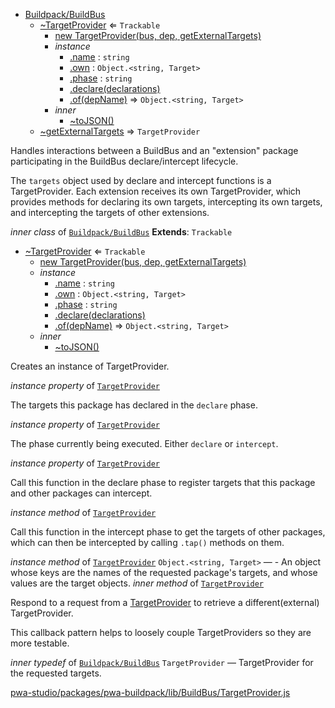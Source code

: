 
* [Buildpack/BuildBus](#module_Buildpack/BuildBus)
    * [~TargetProvider](#module_Buildpack/BuildBus..TargetProvider) ⇐ `Trackable`
        * [new TargetProvider(bus, dep, getExternalTargets)](#new_module_Buildpack/BuildBus..TargetProvider_new)
        * _instance_
            * [.name](#module_Buildpack/BuildBus..TargetProvider+name) : `string`
            * [.own](#module_Buildpack/BuildBus..TargetProvider+own) : `Object.<string, Target>`
            * [.phase](#module_Buildpack/BuildBus..TargetProvider+phase) : `string`
            * [.declare(declarations)](#module_Buildpack/BuildBus..TargetProvider+declare)
            * [.of(depName)](#module_Buildpack/BuildBus..TargetProvider+of) ⇒ `Object.<string, Target>`
        * _inner_
            * [~toJSON()](#module_Buildpack/BuildBus..TargetProvider..toJSON)
    * [~getExternalTargets](#module_Buildpack/BuildBus..getExternalTargets) ⇒ `TargetProvider`


Handles interactions between a BuildBus and an "extension" package
participating in the BuildBus declare/intercept lifecycle.

The `targets` object used by declare and intercept functions is a TargetProvider.
Each extension receives its own TargetProvider, which provides methods for
declaring its own targets, intercepting its own targets, and intercepting the
targets of other extensions.

*inner* *class* of [`Buildpack/BuildBus`](#module_Buildpack/BuildBus)
**Extends**: `Trackable`  

* [~TargetProvider](#module_Buildpack/BuildBus..TargetProvider) ⇐ `Trackable`
    * [new TargetProvider(bus, dep, getExternalTargets)](#new_module_Buildpack/BuildBus..TargetProvider_new)
    * _instance_
        * [.name](#module_Buildpack/BuildBus..TargetProvider+name) : `string`
        * [.own](#module_Buildpack/BuildBus..TargetProvider+own) : `Object.<string, Target>`
        * [.phase](#module_Buildpack/BuildBus..TargetProvider+phase) : `string`
        * [.declare(declarations)](#module_Buildpack/BuildBus..TargetProvider+declare)
        * [.of(depName)](#module_Buildpack/BuildBus..TargetProvider+of) ⇒ `Object.<string, Target>`
    * _inner_
        * [~toJSON()](#module_Buildpack/BuildBus..TargetProvider..toJSON)


Creates an instance of TargetProvider.

*instance* *property* of [`TargetProvider`](#module_Buildpack/BuildBus..TargetProvider)

The targets this package has declared in the `declare` phase.

*instance* *property* of [`TargetProvider`](#module_Buildpack/BuildBus..TargetProvider)

The phase currently being executed. Either `declare` or `intercept`.

*instance* *property* of [`TargetProvider`](#module_Buildpack/BuildBus..TargetProvider)

Call this function in the declare phase to register targets that this package and
other packages can intercept.

*instance* *method* of [`TargetProvider`](#module_Buildpack/BuildBus..TargetProvider)

Call this function in the intercept phase to get the targets of other packages, which
can then be intercepted by calling `.tap()` methods on them.

*instance* *method* of [`TargetProvider`](#module_Buildpack/BuildBus..TargetProvider)
`Object.<string, Target>` — - An object whose keys are the names
of the requested package's targets, and whose values are the target
objects.
*inner* *method* of [`TargetProvider`](#module_Buildpack/BuildBus..TargetProvider)

Respond to a request from a [TargetProvider](https://pwastudio.io/pwa-buildpack/reference/buildbus/targetprovider/)
to retrieve a different(external) TargetProvider.

This callback pattern helps to loosely couple TargetProviders so
they are more testable.

*inner* *typedef* of [`Buildpack/BuildBus`](#module_Buildpack/BuildBus)
`TargetProvider` — TargetProvider for the requested targets.


[pwa-studio/packages/pwa-buildpack/lib/BuildBus/TargetProvider.js](https://github.com/magento/pwa-studio/blob/develop/packages/pwa-buildpack/lib/BuildBus/TargetProvider.js)